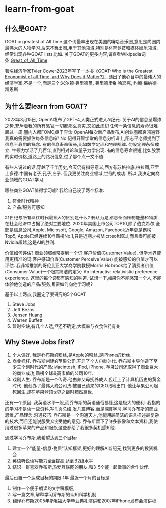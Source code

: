 # learn-from-goat

## 什么是GOAT?

GOAT = greatest of All Time
这个词最早出现在美国的嘻哈音乐圈,意思是向圈内最伟大的人物学习.后来不断出圈,用于其他领域,特别是体育竞技和媒体娱乐领域,经常出现各种GOAT lists,比如.
关于GOAT的更多内容,请查看Wikipedia词条:[Great_of_All_Time](https://en.wikipedia.org/wiki/Greatest_of_All_Time)

著名经济学家Tyler Cowen2023年写了一本书[《GOAT: Who is the Greatest Economist of all Time, and Why Does it Matter?》](https://marginalrevolution.com/marginalrevolution/2023/10/goat-who-is-the-greatest-economist-of-all-time-and-why-does-it-matter.html), 选出了他心目中的最伟大的经济学家,不是一个,而是三个:米尔顿·弗里德曼, 弗里德里希·哈耶克, 约翰·梅纳德·凯恩斯

## 为什么要learn from GOAT?

2023年3月15日, OpenAI发布了GPT-4,人类正式进入AI纪元.
关于AI的信息呈爆炸之势,充斥着我的所有感官,一切都那么真实,又如此虚幻
任何一条信息的寿命很难超过一周,圈内人都FOMO,疲于奔命
OpenAI每次新产品发布,AI创业圈都哀鸿遍野
我真的需要抓住每条信息吗?
No
记得开智学堂的信息分析课上,阳志平老师提到了信息半衰期的概念. 有的信息寿命很长,比如数学定理和物理规律. 勾股定理永恒成立. 牛顿力学活了几百年,直到相对论和量子力学出现.
有的信息寿命很短,比如股票的实时价格,道路上的路况信息,过了那个点一文不值.

有些人说过的话,穿越了千年历史,今天仍有指导意义,西方有苏格拉底,柏拉图,亚里士多德.中国有老子,孔子,庄子.
但我更关注商业领域,世俗的成功.
所以,我决定向商业领域的GOAT学习.

哪些商业GOAT值得学习呢?
我给自己设了两个标准:
1. 符合时代精神
2. 产品/服务可感知

21世纪与所有以往时代最重大的区别是什么? 
我认为是,信息全面压制能量和物质,在社会经济中占据了绝对主要地位.
2020年美国上市公司TOP10,除了伯克希尔,全部是信息公司,Apple, Microsoft, Google, Amazon, Facebook近年更是霸榜Top5, Apple已经连续10年霸榜No.1,只是近期才被Microsoft超过,而且很可能被Nvidia超越,这是AI的胜利.

价值如何评估?
商业领域经常提到一个词:客户价值(Customer Value), 但学术界使用更精准的词:客户感知价值(Customer Perceive Value)
能被感知的价值才可以评估.
我非常推崇的哥伦比亚大学商学院教授Morris Holbrook给了消费者价值(Consumer Value)一个极其简洁的定义: An interactive relativistic preference experience.
这里的每个词都有感知的味道.
试想一下,如果你不能感知一个人,不能体验他创造的产品/服务,那要如何向他学习呢?

基于以上两点,我圈定了要研究的5个GOAT

1. Steve Jobs
2. Jeff Bezos
3. Jensen Huang
4. Warren Buffett
5. 暂时空缺,有几个人选,但还不确定,大概率与衣食住行有关

## Why Steve Jobs first?

1. 个人偏好. 我是乔布斯的粉丝,是Apple的粉丝,是iPhone的粉丝.
2. 商业标杆. 乔布斯创建的苹果公司,开启了个人电脑时代. 乔布斯主导创造了至少三个划时代的产品: Macintosh, iPod, iPhone. 苹果公司还取得了商业巨大的商业成功,霸榜全球最高市值的公司10年.
3. 戏剧人生. 乔布斯是一个传奇.他由养父母抚养成人,但赶上了计算机历史的黄金时代. 他创办了最伟大的公司,却被自己请来的CEO扫地出门. 他让苹果公司起死回生,却在苹果登顶世界之巅时黯然离世.

还有一个原因: 我英语水平一般,而乔布斯的英语通俗易懂,这是极大的便利.
我指的的学习不是读一些资料,写几页总结,发几篇博客,而是深度学习,学习乔布斯的商业思维,产品理念,沟通技巧.
乔布斯是一个沟通天才,他能用最简洁的语言描述最复杂的技术,而且还能说服受众接受他的意见. 
乔布斯留下了许多影像和文本资料,我使用过很多苹果的产品和服务,这些都给了我很多契机感知他.

通过学习乔布斯,我希望达到三个目标:
1. 建立一个"能量-信息-物质"认知框架,更好的理解AI新纪元,找到更多的投资机会
2. 英语听说读写能力全面提高,达到B2级水平
3. 结识一群喜欢乔布斯,热爱互联网的朋友,和3-5个能一起做事的合作伙伴.

最后设置一个达成目标的期限:1年
最近一个月的目标是:
1. 制作一个便于朗读的文字稿模版;
2. 写一篇文章,解释学习乔布斯的认知科学机制
3. 翻译乔布斯2005年斯坦福大学毕业典礼演讲和2007年iPhone发布会演讲稿.










